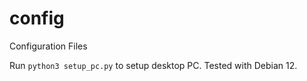 config
======

Configuration Files

Run `python3 setup_pc.py` to setup desktop PC. Tested with Debian 12.
